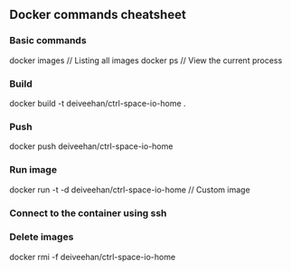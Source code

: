 ## Docker commands cheatsheet

### Basic commands
docker images   // Listing all images
docker ps       // View the current process


### Build
docker build -t deiveehan/ctrl-space-io-home .

### Push
docker push deiveehan/ctrl-space-io-home


### Run image
docker run -t -d deiveehan/ctrl-space-io-home // Custom image

### Connect to the container using ssh


### Delete images
docker rmi -f deiveehan/ctrl-space-io-home
